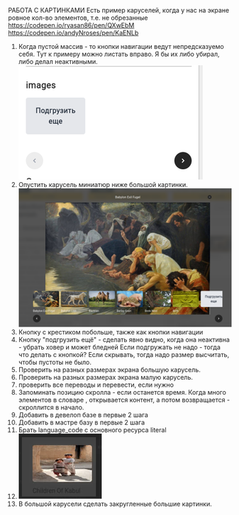 
РАБОТА С КАРТИНКАМИ
Есть пример каруселей, когда у нас на экране ровное кол-во элементов, т.е. не обрезанные
https://codepen.io/ryasan86/pen/QXwEbM
https://codepen.io/andyNroses/pen/KaENLb

1. Когда пустой массив - то кнопки навигации ведут непредсказуемо себя. Тут к примеру можно листать вправо. Я бы их либо убирал, либо делал неактивными.
![alt text](image.png)
2. Опустить карусель миниатюр ниже большой картинки.
![alt text](image-1.png)
3. Кнопку с крестиком побольше, также как кнопки навигации
4. Кнопку "подгрузить ещё" - сделать явно видно, когда она неактивна - убрать ховер и может бледней
Если подгружать не надо - тогда что делать с кнопкой?
Если скрывать, тогда надо размер высчитать, чтобы пустоты не было.
5. Проверить на разных размерах экрана большую карусель.
6. Проверить на разных размерах экрана малую карусель.
7. проверить все переводы и перевести, если нужно
8. Запоминать позицию скролла - если останется время. Когда много элементов в словаре , открывается контент, а потом возвращается - скроллится в начало.
9. Добавить в девелоп базе в первые 2 шага
10. Добавить в мастре базу в первые 2 шага
11. Брать language_code c основного ресурса literal
12. ![alt text](image-2.png)
13. В большой карусели сделать закругленные большие картинки.

